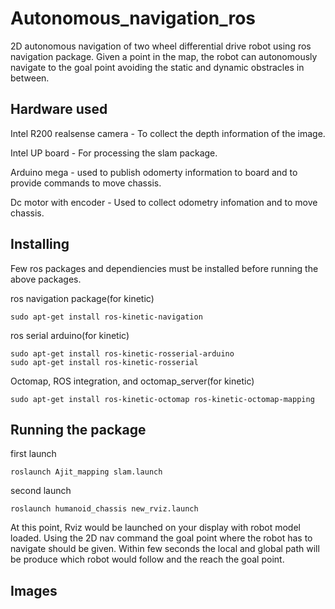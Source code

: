 # Autonomous_navigation_ros
2D autonomous navigation of two wheel differential drive robot using ros navigation package.
Given a point in the map, the robot can autonomously navigate to the goal point avoiding the static and dynamic obstracles in between.

## Hardware used
Intel R200 realsense camera - To collect the depth information of the image.

Intel UP board - For processing the slam package.

Arduino mega - used to publish odomerty information to board and to provide commands to move chassis.

Dc motor with encoder - Used to collect odometry infomation and to move chassis. 

## Installing
Few ros packages and dependiencies must be installed before running the above packages.

ros navigation package(for kinetic)
```
sudo apt-get install ros-kinetic-navigation
```

ros serial arduino(for kinetic)
```
sudo apt-get install ros-kinetic-rosserial-arduino
sudo apt-get install ros-kinetic-rosserial
```

Octomap, ROS integration, and octomap_server(for kinetic)
```
sudo apt-get install ros-kinetic-octomap ros-kinetic-octomap-mapping
```


## Running the package

first launch 
```
roslaunch Ajit_mapping slam.launch
```
second launch 
```
roslaunch humanoid_chassis new_rviz.launch
```

At this point, Rviz would be launched on your display with robot model loaded. Using the 2D nav command the goal point 
where the robot has to navigate should be given. Within few seconds the local and global path will be produce which robot 
would follow and the reach the goal point.

## Images 



